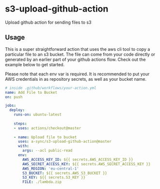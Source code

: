 # s3-upload-github-action
Upload github action for sending files to s3

## Usage

This is a super straightforward action that uses the aws cli tool to copy a particular file to an s3 bucket. The file can come from your code directly or generated by an earlier part of your github actions flow. Check out the example below to get started.

Please note that each env var is required. It is recommended to put your AWS credentials in as repository secrets, as well as your bucket name.

```yaml
# inside .github/workflows/your-action.yml
name: Add File to Bucket
on: push

jobs:
  deploy:
    runs-on: ubuntu-latest
    
    steps:
    - uses: actions/checkout@master
   
    - name: Upload file to bucket
      uses: a-sync/s3-upload-github-action@master
      with:
        args: --acl public-read
      env:
        AWS_ACCESS_KEY_ID: ${{ secrets.AWS_ACCESS_KEY_ID }}
        AWS_SECRET_ACCESS_KEY: ${{ secrets.AWS_SECRET_ACCESS_KEY }}
        AWS_REGION: 'eu-central-1'
        S3_BUCKET: ${{ secrets.AWS_S3_BUCKET }}
        S3_KEY: ${{ secrets.S3_KEY }}
        FILE: ./lambda.zip
```

